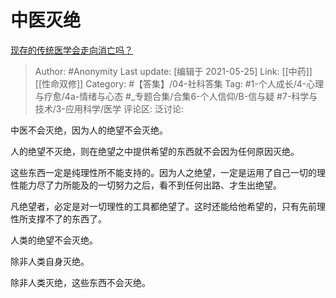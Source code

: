 # 中医灭绝
[现存的传统医学会走向消亡吗？](https://www.zhihu.com/question/311305487/answer/716913751)

> Author: #Anonymity
> Last update: [编辑于 2021-05-25]
> Link: [[中药]] [[性命双修]]
> Category: #【答集】/04-社科答集
> Tag: #1-个人成长/4-心理与疗愈/4a-情绪与心态 #_专题合集/合集6-个人信仰/B-信与疑 #7-科学与技术/3-应用科学/医学 
> 评论区:
> 泛讨论:

中医不会灭绝，因为人的绝望不会灭绝。

人的绝望不灭绝，则在绝望之中提供希望的东西就不会因为任何原因灭绝。

这些东西一定是纯理性所不能支持的。因为人之绝望，一定是运用了自己一切的理性能力尽了力所能及的一切努力之后，看不到任何出路、才生出绝望。

凡绝望者，必定是对一切理性的工具都绝望了。这时还能给他希望的，只有先前理性所支撑不了的东西了。

人类的绝望不会灭绝。

除非人类自身灭绝。

除非人类灭绝，这些东西不会灭绝。
